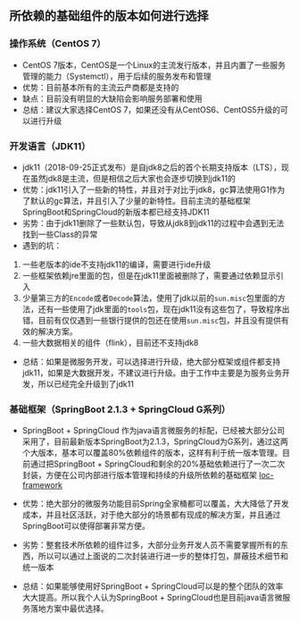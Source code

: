 ## 所依赖的基础组件的版本如何进行选择

### 操作系统（CentOS 7）
- CentOS 7版本，CentOS是一个Linux的主流发行版本，并且内置了一些服务管理的能力（Systemctl），用于后续的服务发布和管理
- 优势：目前基本所有的主流云产商都是支持的
- 缺点：目前没有明显的大缺陷会影响服务部署和使用
- 总结：建议大家选择CentOS 7，如果还没有从CentOS6、CentOS5升级的可以进行升级

### 开发语言（JDK11）
- jdk11（2018-09-25正式发布）是自jdk8之后的首个长期支持版本（LTS），现在虽然jdk8是主流，但是相信之后大家也会逐步切换到jdk11的
- 优势：jdk11引入了一些新的特性，并且对于对比于jdk8，gc算法使用G1作为了默认的gc算法，并且引入了少量的新特性。目前主流的基础框架SpringBoot和SpringCloud的新版本都已经支持JDK11
- 劣势：由于jdk11删除了一些默认包，导致从jdk8到jdk11的过程中会遇到无法找到一些Class的异常
- 遇到的坑：
 1. 一些老版本的ide不支持jdk11的编译，需要进行ide升级
 2. 一些框架依赖jre里面的包，但是在jdk11里面被删除了，需要通过依赖显示引入
 3. 少量第三方的`Encode`或者`Decode`算法，使用了jdk以前的`sun.misc`包里面的方法，还有一些使用了jdk里面的`tools`包，现在jdk11没有这些包了，导致程序出错。目前有仅仅遇到一些银行提供的包还在使用`sun.misc`包，并且没有提供有效的解决方案。
 4. 一些大数据相关的组件（flink），目前还不支持jdk8
 
- 总结：如果是微服务开发，可以选择进行升级，绝大部分框架或组件都支持jdk11，如果是大数据开发，不建议进行升级。由于工作中主要是为服务业务开发，所以已经完全升级到了jdk11

### 基础框架（SpringBoot 2.1.3 + SpringCloud G系列）
 - SpringBoot + SpringCloud 作为java语言微服务的标配，已经被大部分公司采用了，目前最新版本SpringBoot为2.1.3，SpringCloud为G系列，通过这两个大版本，基本可以覆盖80%依赖组件的版本，这样有利于统一版本管理。目前通过把SpringBoot + SpringCloud和剩余的20%基础依赖进行了一次二次封装，方便在公司内部进行版本管理和持续的升级所依赖的基础框架 [loc-framework](https://github.com/lord-of-code/loc-framework)
 - 优势：绝大部分的微服务功能目前Spring全家桶都可以覆盖，大大降低了开发成本，并且社区活跃，对于绝大部分的场景都有现成的解决方案，并且通过SpringBoot可以使得部署非常方便。
 - 劣势：整套技术所依赖的组件过多，大部分业务开发人员不需要掌握所有的东西，所以可以通过上面说的二次封装进行进一步的整体打包，屏蔽技术细节和统一版本

 - 总结：如果能够使用好SpringBoot + SpringCloud可以是的整个团队的效率大大提高。所以我个人认为SpringBoot + SpringCloud也是目前java语言微服务落地方案中最优选择。
